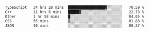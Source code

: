 <!--START_SECTION:waka-->

```txt
TypeScript   34 hrs 28 mins  █████████████████▓░░░░░░░   70.59 %
C++          11 hrs 6 mins   █████▓░░░░░░░░░░░░░░░░░░░   22.73 %
Other        1 hr 58 mins    █░░░░░░░░░░░░░░░░░░░░░░░░   04.05 %
CSS          55 mins         ▒░░░░░░░░░░░░░░░░░░░░░░░░   01.88 %
JSON         10 mins         ░░░░░░░░░░░░░░░░░░░░░░░░░   00.37 %
```

<!--END_SECTION:waka-->
